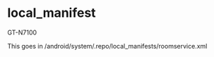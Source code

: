local_manifest
==============
GT-N7100

This goes in /android/system/.repo/local_manifests/roomservice.xml
